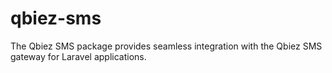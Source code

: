 # qbiez-sms
The Qbiez SMS package provides seamless integration with the Qbiez SMS gateway for Laravel applications.
